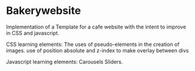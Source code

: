 # Bakerywebsite

Implementation of a Template for a cafe website with the intent to improve in CSS and javascript.

CSS learning elements:
The uses of pseudo-elements in the creation of images.
use of position absolute and z-index to make overlay between divs

Javascript learning elements:
Carousels
Sliders.
